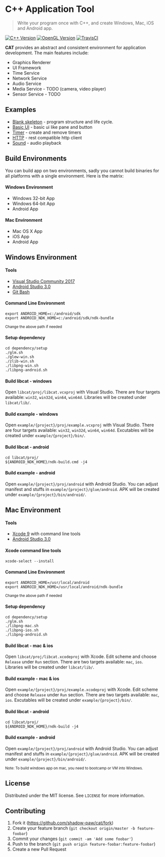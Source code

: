 # C++ Application Tool
> Write your program once with C++, and create Windows, Mac, iOS and Android app.

[![C++ Version][cpp-image]][cpp-url]
[![OpenGL Version][ogl-image]][ogl-url]
[![TravisCI][travis-image]][travis-url]

**CAT** provides an abstract and consistent environment for application development. The main features include:
- Graphics Renderer
- UI Framework
- Time Service
- Network Service
- Audio Service
- Media Service - TODO (camera, video player)
- Sensor Service - TODO

## Examples
- [Blank skeleton](example/blank/src/bootapp.cpp) - program structure and life cycle.
- [Basic UI](example/ui_basic/src/bootapp.cpp) - basic ui like pane and button
- [Timer](example/timer/src/bootapp.cpp) - create and remove timers
- [HTTP](example/http/src/bootapp.cpp) - rest compatible http client
- [Sound](example/sound/src/pane1.cpp) - audio playback

## Build Environments
You can build app on two environments, sadly you cannot build binaries for all platforms with a single environment. Here is the matrix:

#### Windows Environment
- Windows 32-bit App
- Windows 64-bit App
- Android App

#### Mac Environment
- Mac OS X App
- iOS App
- Android App

## Windows Environment
#### Tools
- [Visual Studio Community 2017][visualstudio-url]
- [Android Studio 3.0][android-url]
- [Git Bash][git-url]

#### Command Line Environment
```
export ANDROID_HOME=c:/android/sdk
export ANDROID_NDK_HOME=c:/android/sdk/ndk-bundle
```
<sup>Change the above path if needed</sup>

#### Setup dependency
```
cd dependency/setup
./glm.sh
./glew-win.sh
./zlib-win.sh
./libpng-win.sh
./libpng-android.sh
```

#### Build libcat - windows
Open `libcat/proj/libcat.vcxproj` with Visual Studio. There are four targets available: `win32`, `win32d`, `win64`, `win64d`. Libraries will be created under `libcat/lib/`.

#### Build example - windows
Open `example/{project}/proj/example.vcxproj` with Visual Studio. There are four targets available: `win32`, `win32d`, `win64`, `win64d`. Excutables will be created under `example/{project}/bin/`.

#### Build libcat - android
```
cd libcat/proj/
${ANDROID_NDK_HOME}/ndk-build.cmd -j4
```
  
#### Build example - android
Open `example/{project}/proj/android` with Android Studio. You can adjust manifest and stuffs in `example/{project}/glue/android`. APK will be created under `example/{project}/bin/android/`.

## Mac Environment
#### Tools
- [Xcode 9][xcode-url] with command line tools
- [Android Studio 3.0][android-url]

#### Xcode command line tools
```
xcode-select --install
```

#### Command Line Environment
```
export ANDROID_HOME=/usr/local/android
export ANDROID_NDK_HOME=/usr/local/android/ndk-bundle
```
<sup>Change the above path if needed</sup>

#### Setup dependency
```
cd dependency/setup
./glm.sh
./libpng-mac.sh
./libpng-ios.sh
./libpng-android.sh
```

#### Build libcat - mac & ios
Open `libcat/proj/libcat.xcodeproj` with Xcode. Edit scheme and choose ``Release`` under ``Run`` section. There are two targets available: `mac`, `ios`. Libraries will be created under `libcat/lib/`.

#### Build example - mac & ios
Open `example/{project}/proj/example.xcodeproj` with Xcode. Edit scheme and choose ``Release`` under ``Run`` section. There are two targets available: `mac`, `ios`. Excutables will be created under `example/{project}/bin/`.

#### Build libcat - android
```
cd libcat/proj/
${ANDROID_NDK_HOME}/ndk-build -j4
```

#### Build example - android
Open `example/{project}/proj/android` with Android Studio. You can adjust manifest and stuffs in `example/{project}/glue/android`. APK will be created under `example/{project}/bin/android/`.

<sup>Note: To build windows app on mac, you need to bootcamp or VM into Windows.</sup>

## License

Distributed under the MIT license. See ``LICENSE`` for more information.

## Contributing

1. Fork it (<https://github.com/shadow-paw/cat/fork>)
2. Create your feature branch (`git checkout origin/master -b feature-foobar`)
3. Commit your changes (`git commit -am 'Add some foobar'`)
4. Push to the branch (`git push origin feature-foobar:feature-foobar`)
5. Create a new Pull Request

<!-- Markdown link & img dfn's -->
[cpp-image]: https://img.shields.io/badge/c%2B%2B-14-green.svg
[cpp-url]: https://en.wikipedia.org/wiki/C%2B%2B14
[ogl-image]: https://img.shields.io/badge/opengl-3.3%20%7C%203.0%20es-green.svg
[ogl-url]: https://en.wikipedia.org/wiki/OpenGL
[travis-image]: https://travis-ci.org/shadow-paw/cat.svg?branch=master
[travis-url]: https://travis-ci.org/shadow-paw/cat
[visualstudio-url]: https://www.visualstudio.com/downloads/
[xcode-url]: https://developer.apple.com/xcode/
[android-url]: https://developer.android.com/studio/index.html
[git-url]: https://git-scm.com/downloads
